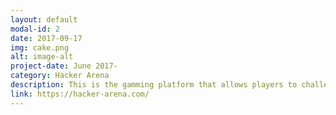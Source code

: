 ```yaml
---
layout: default
modal-id: 2
date: 2017-09-17
img: cake.png
alt: image-alt
project-date: June 2017-
category: Hacker Arena
description: This is the gamming platform that allows players to challenge each others with coding game. The program features embeded Ace editor for better user experience. Four game modes that can be found in this platform are Classic Mode, Pair Mode, Code Run, and Solo Mode. Google, Facebook and Email OAth flow are built in to allow faster signing up. Tech Stack: React, Redux, React Router v4, Webpack, Firebase, Nightmare JS, Jest JS Eslinter.  
link: https://hacker-arena.com/
---
```

